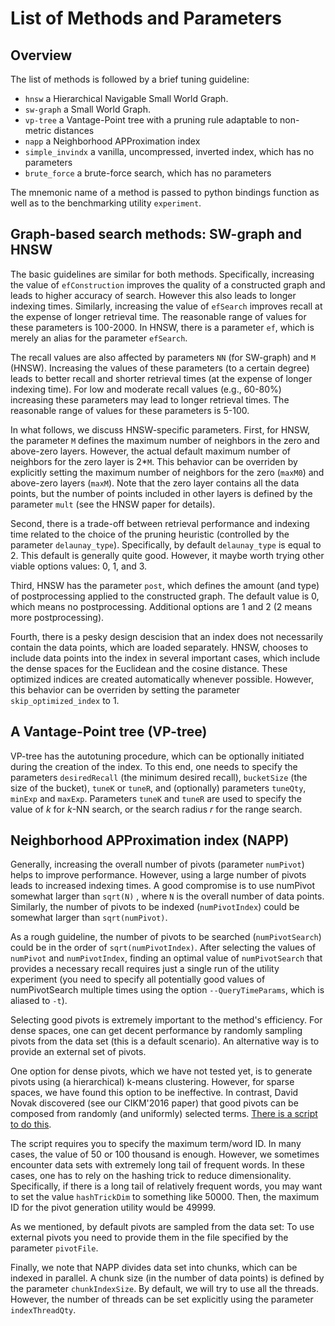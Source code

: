 # List of Methods and Parameters

## Overview

The list of methods is followed by a brief tuning guideline:
* ``hnsw`` a Hierarchical Navigable Small World Graph.
* ``sw-graph`` a Small World Graph.
* ``vp-tree`` a Vantage-Point tree with a pruning rule adaptable to non-metric distances
* ``napp`` a Neighborhood APProximation index
* ``simple_invindx`` a vanilla, uncompressed, inverted index, which has no parameters
* ``brute_force`` a brute-force search, which has no parameters

The mnemonic name of a method is passed to python bindings function   as well  as  to  the  benchmarking  utility ``experiment``.

## Graph-based search methods: SW-graph and HNSW

The basic guidelines are similar for both methods. Specifically, increasing the
value of ``efConstruction`` improves the quality of a constructed graph and leads
to higher accuracy of search. However this also leads to longer indexing times.
Similarly, increasing the value of ``efSearch`` improves recall at the expense of
longer retrieval time. The reasonable range of values for these parameters is
100-2000. In HNSW, there is a parameter ``ef``, which is merely an alias for the 
parameter ``efSearch``.

The recall values are also affected by parameters ``NN`` (for SW-graph) and ``M``
(HNSW). Increasing the values of these parameters (to a certain degree) leads to
better recall and shorter retrieval times (at the expense of longer indexing time).
For low and moderate recall values (e.g., 60-80%) increasing these parameters
may lead to longer retrieval times. The reasonable range of values for these
parameters is 5-100.

In what follows, we discuss HNSW-specific parameters. 
First, for HNSW, the parameter ``M`` defines the maximum number of neighbors in the 
zero and above-zero layers. However, the actual default maximum number of neighbors 
for the zero layer is 2*``M``. This behavior can be overriden by explicitly
setting the maximum number of neighbors for the zero (``maxM0``) and
above-zero layers (``maxM``). Note that the zero layer contains all the data
points, but the number of points included in other layers is defined by the parameter 
``mult`` (see the HNSW paper for details).

Second, there is a trade-off between retrieval performance and indexing time 
related to the choice of the pruning heuristic (controlled
by the parameter ``delaunay_type``). 
Specifically, by default ``delaunay_type`` is
equal to 2. This default is generally quite good.
However, it maybe worth trying other viable options values: 0, 1, and 3.


Third, HNSW has the parameter ``post``, which defines the amount (and type) of 
postprocessing applied to the constructed graph. The default value is 0, which means 
no postprocessing. Additional options are 1 and 2 (2 means more postprocessing).

Fourth, there is a pesky design descision that an index does not necessarily
contain the data points, which are loaded separately. HNSW, chooses
to include data points into the index in several important cases, which include
the dense spaces for the Euclidean and the cosine distance. These optimized indices
are created automatically whenever possible. However, this behavior can be
overriden by setting the parameter ``skip_optimized_index`` to 1.

## A Vantage-Point tree (VP-tree)

VP-tree has the autotuning procedure,
which can be optionally initiated during the creation of the index. 
To this end, one needs to specify the parameters ``desiredRecall``
 (the minimum desired recall), ``bucketSize`` (the size 
of the bucket), ``tuneK`` or ``tuneR``, and (optionally) parameters ``tuneQty``, ``minExp`` and ``maxExp``. 
Parameters ``tuneK`` and ``tuneR`` are used to specify the value of _k_ for _k_-NN search,
or the search radius _r_ for the range search.

## Neighborhood APProximation index (NAPP)

Generally, increasing the overall number of pivots (parameter ``numPivot``) helps to improve
performance. However, using a large number of pivots leads to increased indexing
times. A good compromise is to use numPivot somewhat larger than ``sqrt(N)`` , where
``N`` is the overall number of data points. Similarly, the number
 of pivots to be indexed (``numPivotIndex``) could be somewhat larger than ``sqrt(numPivot)``. 
 
As a rough guideline, the number of pivots to be searched (``numPivotSearch``) 
could be in the order of ``sqrt(numPivotIndex)``. 
After selecting the values of ``numPivot`` and ``numPivotIndex``, finding an 
optimal value of ``numPivotSearch`` that provides a necessary recall requires just
a single run of the utility experiment (you need to specify all potentially good
values of numPivotSearch multiple times using the option ``--QueryTimeParams``, which 
is aliased to ``-t``).

Selecting good pivots is extremely important to the method's efficiency. 
For dense spaces, one can get decent performance by randomly sampling
pivots from the data set (this is a default scenario). 
An alternative way is to provide an external set of pivots.

One option for dense pivots, which we have not tested yet,
is to generate pivots using (a hierarchical) k-means clustering. 
However, for sparse spaces, we have found this option to be ineffective. 
In contrast, David Novak discovered (see our CIKM'2016 paper) that good pivots 
can be composed from randomly (and uniformly) selected terms.
[There is a script to do this](/scripts/gen_pivots_sparse.py). 

The script requires you to specify the maximum term/word ID. 
In many cases, the value of 50 or 100 thousand is enough. 
However, we sometimes encounter data sets with extremely long tail
of frequent words.
In these cases, one has to rely on the hashing trick to reduce dimensionality. 
Specifically, if there is a long tail of relatively frequent words,
you may want to set the value ``hashTrickDim`` to something like 50000.
Then, the maximum ID for the pivot generation utility would be 49999.

As we mentioned, by default pivots are sampled from the data set:
To use external pivots you need to provide them in the file specified 
by the parameter ``pivotFile``.

Finally, we note that NAPP divides data set into chunks, which can be
indexed in parallel. A chunk size (in the number of data points)
is defined by the parameter ``chunkIndexSize``.
By default, we will try to use all the threads. However,
the number of threads can be set explicitly using the parameter
``indexThreadQty``.
